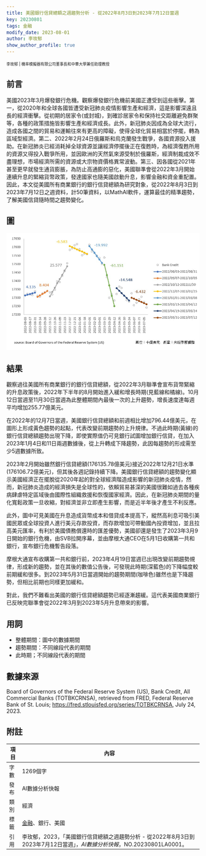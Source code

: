 ```yaml
---
title: 美國銀行信貸總額之週趨勢分析 - 從2022年8月3日到2023年7月12日當週
key: 20230801
tags: 金融
modify_date: 2023-08-01
author: 李玫郁
show_author_profile: true
---
```


<font size="1">李玫郁 | 機率模擬器有限公司董事長和中華大學兼任助理教授</font>

## 前言

美國2023年3月爆發銀行危機。觀察爆發銀行危機前美國正遭受到這些衝擊。第一，從2020年和全球各國皆遭受新冠肺炎疫情影響生產和經濟，這是影響深遠且長的經濟衝擊。從初期的居家令(或封城)，到確診居家令和保持社交距離避免群聚等，各種的政策措施皆影響生產和經濟成長。此外，新冠肺炎因成為全球大流行，造成各國之間的貿易和運輸往來有更高的障礙，使得全球化貿易相當於停擺，轉為區域型經濟。第二、2022年2月24日俄羅斯和烏克蘭發生戰爭，各國資源投入援助。在新冠肺炎已經消耗掉全球資源並讓經濟停擺後正在復甦時，為經濟復甦所用的資源又得投入戰爭所用，並因歐洲的天然氣來源受制於俄羅斯，經濟制裁成效不盡理想，市場經濟所需的資源或大宗物資價格異常波動。第三、因各國從2021年甚至更早就發生通貨膨脹，為防止高通膨的惡化，美國聯準會從2022年3月開始連續升息的緊縮貨幣政策，發達國家也隨美國啟動升息，影響金融和資金重配置。因此，本文從美國所有商業銀行的銀行信貸總額為研究對象，從2022年8月3日到2023年7月12日之週資料，計50筆資料，以MathAI軟件，運算最佳的精準趨勢，了解美國信貸隨時間之趨勢變化。

## 圖

![](https://raw.githubusercontent.com/meiyulee/pic001/master/AIecon/usbankcredit20230712weekk.jpg)

## 結果

觀察過往美國所有商業銀行的銀行信貸總額，從2022年3月聯準會宣布貨幣緊縮的升息政策後，2022年下半年的8月開始進入緩和增長時期(見藍線和橘線)。10月12日當週至11月30日當週為此整體期間內最後一次的上升趨勢，增長速度達每週平均增加255.77億美元。

在2022年的12月7日當週，美國銀行信貸總額和前週相比增加796.44億美元，在圖形上形成黃色趨勢的起點，代表改變前期趨勢的上升規律。不過此時期(黃線)的銀行信貸總額趨勢出現下降，即使實際值仍可見銀行試圖增加銀行信貸，在加入2023年1月4日和11日兩週數據後，從上升轉成下降趨勢，此因每趨勢的形成需至少5週數據所致。

2023年2月開始雖然銀行信貸總額(176135.78億美元)接近2022年12月21日水準(176106.72億美元)，但其後各週記錄持續下降。美國銀行信貸總額的趨勢變化顯示美國經濟正在擺脫從2020年起的對全球經濟階造成影響的新冠肺炎疫情，然而，新冠肺炎造成的經濟損失是全球性的，依賴貿易甚深的美國很難如過去各種疾病肆虐特定區域後由國際性組織救援和恢復國家經濟。因此，在新冠肺炎期間的量化寬鬆政策一旦收縮，對經濟並非立即產生影響，而是近半年後才產生不利反應。

此外，圖中可見美國在升息造成貨幣成本和借貸成本提高下，縱然高利息可吸引美國民眾或全球投資人進行美元存款投資，而存款增加可帶動國內投資增加，並且拉高美元匯率，有利於美國債務償還時的匯差優勢，美國卻還是發生了2023年3月9日開始的銀行危機，由SVB拉開序幕，並由摩根大通CEO在5月1日收購第一共和銀行，宣布銀行危機暫告段落。

摩根大通宣布收購第一共和銀行前，2023年4月19日當週已出現改變前期趨勢規律，形成新的趨勢，並在其後的數值公告後，可發現此時期(深藍色)的下降幅度較前期緩和很多。到2023年5月31日當週開始的趨勢期間(咖啡色)雖然也是下降趨勢，但相比前期也同樣更加緩和。

對此，我們不難看出美國的銀行信貸總額趨勢已經逐漸趨緩。這代表美國商業銀行已反映完聯準會從2022年3月到2023年5月升息帶來的影響。

## 用詞

- 整體期間：圖中的數據期間
- 趨勢期間：不同線段代表的期間
- 此時期；不同線段代表的期間

## 數據來源

Board of Governors of the Federal Reserve System (US), Bank Credit, All Commercial Banks (TOTBKCRNSA), retrieved from FRED, Federal Reserve Bank of St. Louis; https://fred.stlouisfed.org/series/TOTBKCRNSA, July 24, 2023.

## 附註

| 項目 | 內容 |
| ---- | ---- |
| 字數 |1269個字 |
| 發布 | AI數據分析快報 |
| 類別 | 經濟 |
| 標籤 | [金融]()、銀行、美國 |
| 引用 | 李玫郁，2023，「美國銀行信貸總額之週趨勢分析 - 從2022年8月3日到2023年7月12日當週」，*AI數據分析快報*，NO.20230801LA0001。|
